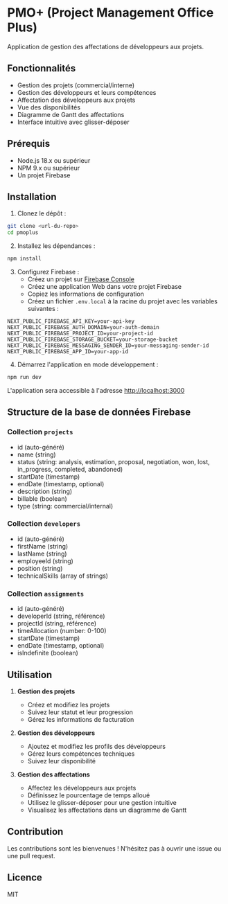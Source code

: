 # PMO+ (Project Management Office Plus)

Application de gestion des affectations de développeurs aux projets.

## Fonctionnalités

- Gestion des projets (commercial/interne)
- Gestion des développeurs et leurs compétences
- Affectation des développeurs aux projets
- Vue des disponibilités
- Diagramme de Gantt des affectations
- Interface intuitive avec glisser-déposer

## Prérequis

- Node.js 18.x ou supérieur
- NPM 9.x ou supérieur
- Un projet Firebase

## Installation

1. Clonez le dépôt :
```bash
git clone <url-du-repo>
cd pmoplus
```

2. Installez les dépendances :
```bash
npm install
```

3. Configurez Firebase :
   - Créez un projet sur [Firebase Console](https://console.firebase.google.com)
   - Créez une application Web dans votre projet Firebase
   - Copiez les informations de configuration
   - Créez un fichier `.env.local` à la racine du projet avec les variables suivantes :
```env
NEXT_PUBLIC_FIREBASE_API_KEY=your-api-key
NEXT_PUBLIC_FIREBASE_AUTH_DOMAIN=your-auth-domain
NEXT_PUBLIC_FIREBASE_PROJECT_ID=your-project-id
NEXT_PUBLIC_FIREBASE_STORAGE_BUCKET=your-storage-bucket
NEXT_PUBLIC_FIREBASE_MESSAGING_SENDER_ID=your-messaging-sender-id
NEXT_PUBLIC_FIREBASE_APP_ID=your-app-id
```

4. Démarrez l'application en mode développement :
```bash
npm run dev
```

L'application sera accessible à l'adresse [http://localhost:3000](http://localhost:3000)

## Structure de la base de données Firebase

### Collection `projects`
- id (auto-généré)
- name (string)
- status (string: analysis, estimation, proposal, negotiation, won, lost, in_progress, completed, abandoned)
- startDate (timestamp)
- endDate (timestamp, optional)
- description (string)
- billable (boolean)
- type (string: commercial/internal)

### Collection `developers`
- id (auto-généré)
- firstName (string)
- lastName (string)
- employeeId (string)
- position (string)
- technicalSkills (array of strings)

### Collection `assignments`
- id (auto-généré)
- developerId (string, référence)
- projectId (string, référence)
- timeAllocation (number: 0-100)
- startDate (timestamp)
- endDate (timestamp, optional)
- isIndefinite (boolean)

## Utilisation

1. **Gestion des projets**
   - Créez et modifiez les projets
   - Suivez leur statut et leur progression
   - Gérez les informations de facturation

2. **Gestion des développeurs**
   - Ajoutez et modifiez les profils des développeurs
   - Gérez leurs compétences techniques
   - Suivez leur disponibilité

3. **Gestion des affectations**
   - Affectez les développeurs aux projets
   - Définissez le pourcentage de temps alloué
   - Utilisez le glisser-déposer pour une gestion intuitive
   - Visualisez les affectations dans un diagramme de Gantt

## Contribution

Les contributions sont les bienvenues ! N'hésitez pas à ouvrir une issue ou une pull request.

## Licence

MIT

